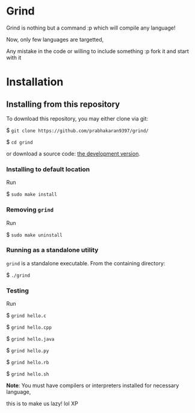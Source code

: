 # Grind

Grind is nothing but a command :p which will compile any language!

Now, only few languages are targetted,

Any mistake in the code or willing to include something :p fork it and start with it

# Installation

## Installing from this repository

To download this repository, you may either clone via git:

$ `git clone https://github.com/prabhakaran9397/grind/`

$ `cd grind`

or download a source code: [the development version](https://github.com/prabhakaran9397/grind/archive/master.zip).

### Installing to default location

Run

$ `sudo make install`

### Removing `grind`

Run

$ `sudo make uninstall`

### Running as a standalone utility

`grind` is a standalone executable. From the containing directory:

$ `./grind`

### Testing

Run

$ `grind hello.c`

$ `grind hello.cpp`

$ `grind hello.java`

$ `grind hello.py`

$ `grind hello.rb`

$ `grind hello.sh`


<strong>Note</strong>: You must have compilers or interpreters installed for necessary language,

this is to make us lazy! lol XP